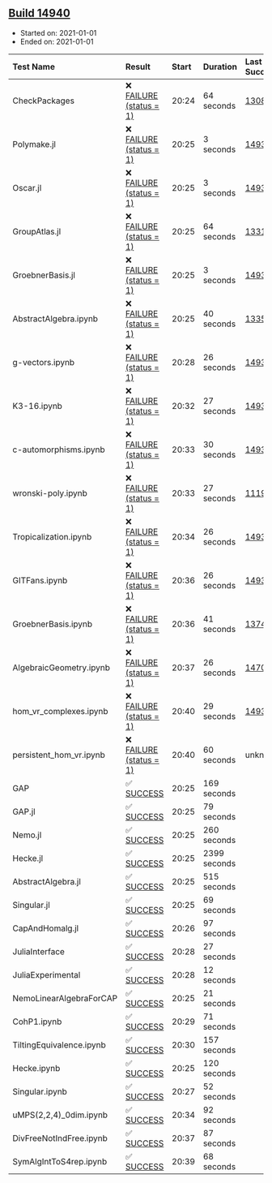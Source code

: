 ## [Build 14940](https://oscarci.mathematik.uni-kl.de/job/oscar/14940/)

* Started on: 2021-01-01
* Ended on: 2021-01-01

| Test Name    | Result | Start | Duration | Last Success | First Failure |
|:-------------|:-------|:------|:---------|:-------------|:--------------|
| CheckPackages | ❌ [FAILURE (status = 1)](https://oscarci.mathematik.uni-kl.de/job/oscar/14940/artifact/logs/build-14940/CheckPackages.log) | 20:24 | 64 seconds | [13085](https://oscarci.mathematik.uni-kl.de/job/oscar/13085/) | [13086](https://oscarci.mathematik.uni-kl.de/job/oscar/13086/) |
| Polymake.jl | ❌ [FAILURE (status = 1)](https://oscarci.mathematik.uni-kl.de/job/oscar/14940/artifact/logs/build-14940/Polymake.jl.log) | 20:25 | 3 seconds | [14939](https://oscarci.mathematik.uni-kl.de/job/oscar/14939/) | [14940](https://oscarci.mathematik.uni-kl.de/job/oscar/14940/) |
| Oscar.jl | ❌ [FAILURE (status = 1)](https://oscarci.mathematik.uni-kl.de/job/oscar/14940/artifact/logs/build-14940/Oscar.jl.log) | 20:25 | 3 seconds | [14939](https://oscarci.mathematik.uni-kl.de/job/oscar/14939/) | [14940](https://oscarci.mathematik.uni-kl.de/job/oscar/14940/) |
| GroupAtlas.jl | ❌ [FAILURE (status = 1)](https://oscarci.mathematik.uni-kl.de/job/oscar/14940/artifact/logs/build-14940/GroupAtlas.jl.log) | 20:25 | 64 seconds | [13311](https://oscarci.mathematik.uni-kl.de/job/oscar/13311/) | [13312](https://oscarci.mathematik.uni-kl.de/job/oscar/13312/) |
| GroebnerBasis.jl | ❌ [FAILURE (status = 1)](https://oscarci.mathematik.uni-kl.de/job/oscar/14940/artifact/logs/build-14940/GroebnerBasis.jl.log) | 20:25 | 3 seconds | [14939](https://oscarci.mathematik.uni-kl.de/job/oscar/14939/) | [14940](https://oscarci.mathematik.uni-kl.de/job/oscar/14940/) |
| AbstractAlgebra.ipynb | ❌ [FAILURE (status = 1)](https://oscarci.mathematik.uni-kl.de/job/oscar/14940/artifact/logs/build-14940/AbstractAlgebra.ipynb.log) | 20:25 | 40 seconds | [13355](https://oscarci.mathematik.uni-kl.de/job/oscar/13355/) | [13356](https://oscarci.mathematik.uni-kl.de/job/oscar/13356/) |
| g-vectors.ipynb | ❌ [FAILURE (status = 1)](https://oscarci.mathematik.uni-kl.de/job/oscar/14940/artifact/logs/build-14940/g-vectors.ipynb.log) | 20:28 | 26 seconds | [14939](https://oscarci.mathematik.uni-kl.de/job/oscar/14939/) | [14940](https://oscarci.mathematik.uni-kl.de/job/oscar/14940/) |
| K3-16.ipynb | ❌ [FAILURE (status = 1)](https://oscarci.mathematik.uni-kl.de/job/oscar/14940/artifact/logs/build-14940/K3-16.ipynb.log) | 20:32 | 27 seconds | [14939](https://oscarci.mathematik.uni-kl.de/job/oscar/14939/) | [14940](https://oscarci.mathematik.uni-kl.de/job/oscar/14940/) |
| c-automorphisms.ipynb | ❌ [FAILURE (status = 1)](https://oscarci.mathematik.uni-kl.de/job/oscar/14940/artifact/logs/build-14940/c-automorphisms.ipynb.log) | 20:33 | 30 seconds | [14939](https://oscarci.mathematik.uni-kl.de/job/oscar/14939/) | [14940](https://oscarci.mathematik.uni-kl.de/job/oscar/14940/) |
| wronski-poly.ipynb | ❌ [FAILURE (status = 1)](https://oscarci.mathematik.uni-kl.de/job/oscar/14940/artifact/logs/build-14940/wronski-poly.ipynb.log) | 20:33 | 27 seconds | [11192](https://oscarci.mathematik.uni-kl.de/job/oscar/11192/) | [11193](https://oscarci.mathematik.uni-kl.de/job/oscar/11193/) |
| Tropicalization.ipynb | ❌ [FAILURE (status = 1)](https://oscarci.mathematik.uni-kl.de/job/oscar/14940/artifact/logs/build-14940/Tropicalization.ipynb.log) | 20:34 | 26 seconds | [14939](https://oscarci.mathematik.uni-kl.de/job/oscar/14939/) | [14940](https://oscarci.mathematik.uni-kl.de/job/oscar/14940/) |
| GITFans.ipynb | ❌ [FAILURE (status = 1)](https://oscarci.mathematik.uni-kl.de/job/oscar/14940/artifact/logs/build-14940/GITFans.ipynb.log) | 20:36 | 26 seconds | [14939](https://oscarci.mathematik.uni-kl.de/job/oscar/14939/) | [14940](https://oscarci.mathematik.uni-kl.de/job/oscar/14940/) |
| GroebnerBasis.ipynb | ❌ [FAILURE (status = 1)](https://oscarci.mathematik.uni-kl.de/job/oscar/14940/artifact/logs/build-14940/GroebnerBasis.ipynb.log) | 20:36 | 41 seconds | [13748](https://oscarci.mathematik.uni-kl.de/job/oscar/13748/) | [13749](https://oscarci.mathematik.uni-kl.de/job/oscar/13749/) |
| AlgebraicGeometry.ipynb | ❌ [FAILURE (status = 1)](https://oscarci.mathematik.uni-kl.de/job/oscar/14940/artifact/logs/build-14940/AlgebraicGeometry.ipynb.log) | 20:37 | 26 seconds | [14701](https://oscarci.mathematik.uni-kl.de/job/oscar/14701/) | [14702](https://oscarci.mathematik.uni-kl.de/job/oscar/14702/) |
| hom_vr_complexes.ipynb | ❌ [FAILURE (status = 1)](https://oscarci.mathematik.uni-kl.de/job/oscar/14940/artifact/logs/build-14940/hom_vr_complexes.ipynb.log) | 20:40 | 29 seconds | [14939](https://oscarci.mathematik.uni-kl.de/job/oscar/14939/) | [14940](https://oscarci.mathematik.uni-kl.de/job/oscar/14940/) |
| persistent_hom_vr.ipynb | ❌ [FAILURE (status = 1)](https://oscarci.mathematik.uni-kl.de/job/oscar/14940/artifact/logs/build-14940/persistent_hom_vr.ipynb.log) | 20:40 | 60 seconds | unknown | unknown |
| GAP | ✅ [SUCCESS](https://oscarci.mathematik.uni-kl.de/job/oscar/14940/artifact/logs/build-14940/GAP.log) | 20:25 | 169 seconds |  |  |
| GAP.jl | ✅ [SUCCESS](https://oscarci.mathematik.uni-kl.de/job/oscar/14940/artifact/logs/build-14940/GAP.jl.log) | 20:25 | 79 seconds |  |  |
| Nemo.jl | ✅ [SUCCESS](https://oscarci.mathematik.uni-kl.de/job/oscar/14940/artifact/logs/build-14940/Nemo.jl.log) | 20:25 | 260 seconds |  |  |
| Hecke.jl | ✅ [SUCCESS](https://oscarci.mathematik.uni-kl.de/job/oscar/14940/artifact/logs/build-14940/Hecke.jl.log) | 20:25 | 2399 seconds |  |  |
| AbstractAlgebra.jl | ✅ [SUCCESS](https://oscarci.mathematik.uni-kl.de/job/oscar/14940/artifact/logs/build-14940/AbstractAlgebra.jl.log) | 20:25 | 515 seconds |  |  |
| Singular.jl | ✅ [SUCCESS](https://oscarci.mathematik.uni-kl.de/job/oscar/14940/artifact/logs/build-14940/Singular.jl.log) | 20:25 | 69 seconds |  |  |
| CapAndHomalg.jl | ✅ [SUCCESS](https://oscarci.mathematik.uni-kl.de/job/oscar/14940/artifact/logs/build-14940/CapAndHomalg.jl.log) | 20:26 | 97 seconds |  |  |
| JuliaInterface | ✅ [SUCCESS](https://oscarci.mathematik.uni-kl.de/job/oscar/14940/artifact/logs/build-14940/JuliaInterface.log) | 20:28 | 27 seconds |  |  |
| JuliaExperimental | ✅ [SUCCESS](https://oscarci.mathematik.uni-kl.de/job/oscar/14940/artifact/logs/build-14940/JuliaExperimental.log) | 20:28 | 12 seconds |  |  |
| NemoLinearAlgebraForCAP | ✅ [SUCCESS](https://oscarci.mathematik.uni-kl.de/job/oscar/14940/artifact/logs/build-14940/NemoLinearAlgebraForCAP.log) | 20:25 | 21 seconds |  |  |
| CohP1.ipynb | ✅ [SUCCESS](https://oscarci.mathematik.uni-kl.de/job/oscar/14940/artifact/logs/build-14940/CohP1.ipynb.log) | 20:29 | 71 seconds |  |  |
| TiltingEquivalence.ipynb | ✅ [SUCCESS](https://oscarci.mathematik.uni-kl.de/job/oscar/14940/artifact/logs/build-14940/TiltingEquivalence.ipynb.log) | 20:30 | 157 seconds |  |  |
| Hecke.ipynb | ✅ [SUCCESS](https://oscarci.mathematik.uni-kl.de/job/oscar/14940/artifact/logs/build-14940/Hecke.ipynb.log) | 20:25 | 120 seconds |  |  |
| Singular.ipynb | ✅ [SUCCESS](https://oscarci.mathematik.uni-kl.de/job/oscar/14940/artifact/logs/build-14940/Singular.ipynb.log) | 20:27 | 52 seconds |  |  |
| uMPS(2,2,4)_0dim.ipynb | ✅ [SUCCESS](https://oscarci.mathematik.uni-kl.de/job/oscar/14940/artifact/logs/build-14940/uMPS-2-2-4-_0dim.ipynb.log) | 20:34 | 92 seconds |  |  |
| DivFreeNotIndFree.ipynb | ✅ [SUCCESS](https://oscarci.mathematik.uni-kl.de/job/oscar/14940/artifact/logs/build-14940/DivFreeNotIndFree.ipynb.log) | 20:37 | 87 seconds |  |  |
| SymAlgIntToS4rep.ipynb | ✅ [SUCCESS](https://oscarci.mathematik.uni-kl.de/job/oscar/14940/artifact/logs/build-14940/SymAlgIntToS4rep.ipynb.log) | 20:39 | 68 seconds |  |  |
